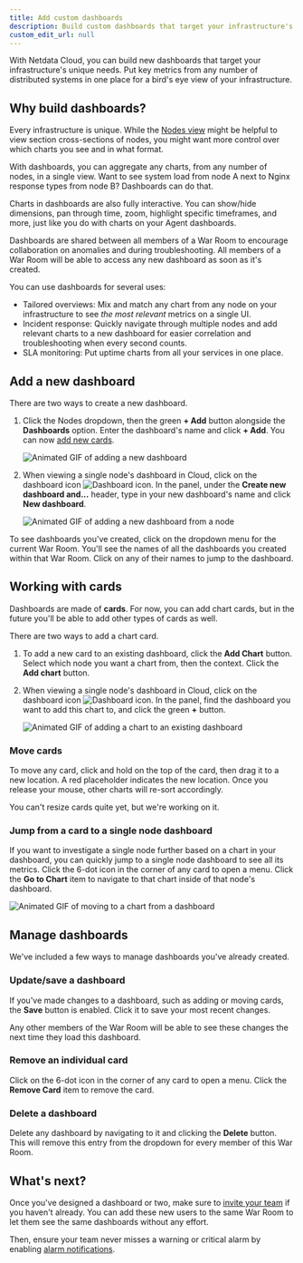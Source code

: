 ```yaml
---
title: Add custom dashboards
description: Build custom dashboards that target your infrastructure's unique needs and share them with your team for targeted visual anomaly detection or incident response.
custom_edit_url: null
---
```


With Netdata Cloud, you can build new dashboards that target your infrastructure's unique needs. Put key metrics from
any number of distributed systems in one place for a bird's eye view of your infrastructure.

## Why build dashboards?

Every infrastructure is unique. While the [Nodes view](/docs/cloud/visualize/nodes) might be helpful to view section
cross-sections of nodes, you might want more control over which charts you see and in what format.

With dashboards, you can aggregate any charts, from any number of nodes, in a single view. Want to see system load from
node A next to Nginx response types from node B? Dashboards can do that.

Charts in dashboards are also fully interactive. You can show/hide dimensions, pan through time, zoom, highlight
specific timeframes, and more, just like you do with charts on your Agent dashboards.

Dashboards are shared between all members of a War Room to encourage collaboration on anomalies and during
troubleshooting. All members of a War Room will be able to access any new dashboard as soon as it's created.

You can use dashboards for several uses:

-   Tailored overviews: Mix and match any chart from any node on your infrastructure to see _the most relevant_ metrics
    on a single UI.
-   Incident response: Quickly navigate through multiple nodes and add relevant charts to a new dashboard for easier
    correlation and troubleshooting when every second counts.
-   SLA monitoring: Put uptime charts from all your services in one place.

## Add a new dashboard

There are two ways to create a new dashboard.

1. Click the Nodes dropdown, then the green **+ Add** button alongside the **Dashboards** option. Enter the dashboard's
   name and click **+ Add**. You can now [add new cards](#working-with-cards).

   ![Animated GIF of adding a new
   dashboard](https://user-images.githubusercontent.com/1153921/87587662-40ef3000-c697-11ea-8989-2f313e963822.gif)

2. When viewing a single node's dashboard in Cloud, click on the dashboard icon <img
   src="https://user-images.githubusercontent.com/1153921/87587846-827fdb00-c697-11ea-9f31-aed0b8c6afba.png"
   alt="Dashboard icon" class="image-inline" />. In the panel, under the **Create new dashboard and...** header, type in
   your new dashboard's name and click **New dashboard**.

   ![Animated GIF of adding a new dashboard from a
   node](https://user-images.githubusercontent.com/1153921/87608714-799e0200-c6b5-11ea-9789-febf0aaf0508.gif)

To see dashboards you've created, click on the dropdown menu for the current War Room. You'll see the names of all the
dashboards you created within that War Room. Click on any of their names to jump to the dashboard.

## Working with cards

Dashboards are made of **cards**. For now, you can add chart cards, but in the future you'll be able to add other types
of cards as well.

There are two ways to add a chart card.

1.  To add a new card to an existing dashboard, click the **Add Chart** button. Select which node you want a chart from,
    then the context. Click the **Add chart** button.

2.  When viewing a single node's dashboard in Cloud, click on the dashboard icon <img
    src="https://user-images.githubusercontent.com/1153921/87587846-827fdb00-c697-11ea-9f31-aed0b8c6afba.png"
    alt="Dashboard icon" class="image-inline" />. In the panel, find the dashboard you want to add this chart to, and
    click the green **+** button.

    ![Animated GIF of adding a chart to an existing
    dashboard](https://user-images.githubusercontent.com/1153921/87587703-4d738880-c697-11ea-89da-c3f62ecc4024.gif)

### Move cards

To move any card, click and hold on the top of the card, then drag it to a new location. A red placeholder indicates the
new location. Once you release your mouse, other charts will re-sort accordingly.

You can't resize cards quite yet, but we're working on it.

### Jump from a card to a single node dashboard

If you want to investigate a single node further based on a chart in your dashboard, you can quickly jump to a single
node dashboard to see all its metrics. Click the 6-dot icon in the corner of any card to open a menu. Click the **Go to
Chart** item to navigate to that chart inside of that node's dashboard.

![Animated GIF of moving to a chart from a
dashboard](https://user-images.githubusercontent.com/1153921/87608819-ba961680-c6b5-11ea-99a0-f90d72953f7c.gif)

## Manage dashboards

We've included a few ways to manage dashboards you've already created.

### Update/save a dashboard

If you've made changes to a dashboard, such as adding or moving cards, the **Save** button is enabled. Click it to save
your most recent changes.

Any other members of the War Room will be able to see these changes the next time they load this dashboard.

### Remove an individual card

Click on the 6-dot icon in the corner of any card to open a menu. Click the **Remove Card** item to remove the card.

### Delete a dashboard

Delete any dashboard by navigating to it and clicking the **Delete** button. This will remove this entry from the
dropdown for every member of this War Room.

## What's next?

Once you've designed a dashboard or two, make sure to [invite your team](/docs/cloud/collaborate/invite-your-team) if
you haven't already. You can add these new users to the same War Room to let them see the same dashboards without any
effort.

Then, ensure your team never misses a warning or critical alarm by enabling
[alarm notifications](/docs/cloud/monitor/notifications).

